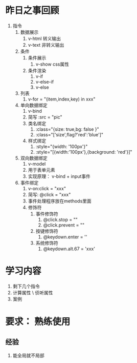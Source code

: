 # 昨日之事回顾
1. 指令
   1. 数据展示
      1. v-html  转义输出
      2. v-text  非转义输出
   2. 条件
      1. 条件展示
         1. v-show    css属性
      2. 条件渲染
         1. v-if 
         2. v-else-if   
         3. v-else 
   3. 列表
      1. v-for = "(item,index,key) in xxx"
   4. 单向数据绑定
      1. v-bind 
      2. 简写   :src = "pic"
      3. 类名绑定
         1. :class="{size: true,bg: false }"
         2. :class="['size',flag?'red':'blue']"
      4. 样式绑定
         1. :style="{width: '100px'}"
         2. :style="[{width:'100px'},{background: 'red'}]"
   5. 双向数据绑定
      1. v-model
      2. 用于表单元素
      3. 实现原理： v-bind  +  input事件
   6. 事件绑定
      1. v-on:click = "xxx"
      2. 简写: @click = "xxx"
      3. 事件处理程序放在methods里面
      4. 修饰符
         1. 事件修饰符
            1. @click.stop = ""
            2. @click.prevent = ""
         2. 按键修饰符
            1. @keydown.enter = ''
         3. 系统修饰符
            1. @keydown.alt.67 = 'xxx'
# 学习内容
1. 剩下几个指令
2. 计算属性 \ 侦听属性
3. 案例

# 要求： 熟练使用


## 经验
1. 能全局就不局部